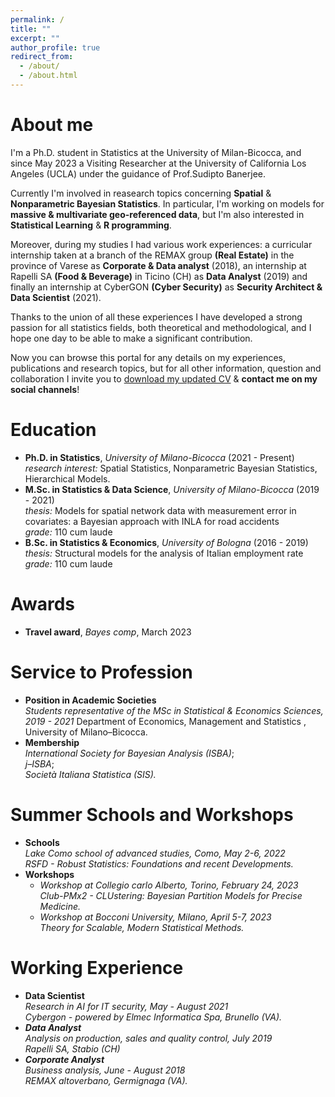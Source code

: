 ```yaml
---
permalink: /
title: ""
excerpt: ""
author_profile: true
redirect_from: 
  - /about/
  - /about.html
---
```

About me
======
I'm a Ph.D. student in Statistics at the University of Milan-Bicocca, and since May 2023 a Visiting Researcher at the University of California Los Angeles (UCLA) under the guidance of Prof.Sudipto Banerjee.

Currently I'm involved in reasearch topics concerning **Spatial** & **Nonparametric Bayesian Statistics**. In particular, I'm working on models for **massive & multivariate geo-referenced data**, but I'm also interested in **Statistical Learning** & **R programming**. 

Moreover, during my studies I had various work experiences: a curricular internship taken at a branch of the REMAX group **(Real Estate)** in the province of Varese as **Corporate & Data analyst** (2018), an internship at Rapelli SA **(Food & Beverage)** in Ticino (CH) as **Data Analyst** (2019) and finally an internship at CyberGON **(Cyber Security)** as **Security Architect & Data Scientist** (2021).

Thanks to the union of all these experiences I have developed a strong passion for all statistics fields, both theoretical and methodological, and I hope one day to be able to make a significant contribution.

Now you can browse this portal for any details on my experiences, publications and research topics, but for all other information, question and collaboration I invite you to [download my updated CV](http://lucapresicce.github.io/files/Research_Curriculum.pdf) & **contact me on my social channels**!

Education
======
* **Ph.D. in Statistics**, *University of Milano-Bicocca* (2021 - Present)<br />
  *research interest:* Spatial Statistics, Nonparametric Bayesian Statistics, Hierarchical Models.
* **M.Sc. in Statistics & Data Science**, *University of Milano-Bicocca* (2019 - 2021)<br />
  *thesis:* Models for spatial network data with measurement error in covariates: a
  Bayesian approach with INLA for road accidents<br />
  *grade:* 110 cum laude
* **B.Sc. in Statistics & Economics**, *University of Bologna* (2016 - 2019)<br />
  *thesis:* Structural models for the analysis of Italian employment rate<br />
  *grade:* 110 cum laude

Awards
======
* **Travel award**, *Bayes comp*, March 2023 <br />

Service to Profession
======
* **Position in Academic Societies**<br />
  *Students representative of the MSc in Statistical & Economics Sciences, 2019 - 2021*
  Department of Economics, Management and Statistics , University of Milano–Bicocca.  
* **Membership**<br />
  *International Society for Bayesian Analysis (ISBA)*;<br />
  *j–ISBA*;<br />
  *Società Italiana Statistica (SIS).*

Summer Schools and Workshops
======
* **Schools**<br />
  *Lake Como school of advanced studies, Como, May 2-6, 2022*<br />
  *RSFD - Robust Statistics: Foundations and recent Developments.*<br />
* **Workshops**<br />
  * *Workshop at Collegio carlo Alberto, Torino, February 24, 2023*<br />
    *Club-PMx2 - CLUstering: Bayesian Partition Models for Precise Medicine.*<br />
  * *Workshop at Bocconi University, Milano, April 5-7, 2023*<br />
    *Theory for Scalable, Modern Statistical Methods.*<br />
    
Working Experience
======
* **Data Scientist**<br />
  <i>Research in AI for IT security<i/>, May - August 2021<br />
  Cybergon - powered by Elmec Informatica Spa, Brunello (VA).  
* **Data Analyst**<br />
  <i> Analysis on production, sales and quality control<i/>, July 2019<br />
  Rapelli SA, Stabio (CH)   
* **Corporate Analyst**<br />
  <i> Business analysis<i/>, June - August 2018<br />
  REMAX altoverbano, Germignaga (VA).
